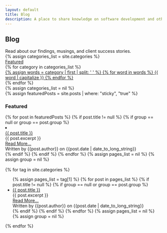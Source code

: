 ```yaml
---
layout: default
title: Blog
description: A place to share knowledge on software development and other technology or small business topics.
---
```


<link rel="stylesheet" href="/css/tabby.min.css"/>

<section class="sh-intro">
    <div class="sh-tagline">
        <h1 class="sh-header-lines"><span>Blog</span></h1>
    </div>
    <div class="sh-description">
        Read about our findings, musings, and client success stories.
    </div>
    <div class="sh-blog">
        <div id="categoryContainer">
            {% assign categories_list = site.categories %}
            <div id="postFilters" class="tabs" data-tabs>
                <div>
                    <a href="#featuredPosts"
                       aria-controls="featuredPosts"
                       data-tab>
                        Featured
                    </a>
                </div>
                {% for category in categories_list %}
                    <div>
                        <a href="#{{ category | first | remove: " "}}" 
                            aria-controls="{{ category | first }}"
                            data-tab>
                            {% assign words = category | first | split: ' ' %}
                            {% for word in words %}
                                {{ word | capitalize }}
                            {% endfor %}
                        </a>
                    </div>
                {% endfor %}
            </div>
            {% assign categories_list = nil %}
        </div>
        <div id="contentContainer" data-tabs-content>
            <div id="featuredPosts" data-tabs-pane class="tabs-pane active post-list" style="margin-bottom: 1rem">
                {% assign featuredPosts = site.posts | where: "sticky", "true" %}
                <h3>Featured</h3>  
                {% for post in featuredPosts %}
                    {% if post.title != null %}
                        {% if group == null or group == post.group %}
                        <li>
                            <div class="sh-post">
                                <a href="{{ site.url }}{{ post.url }}" class="post-title">{{ post.title }}</a>
                                <div class="post-excerpt">
                                    {{ post.excerpt }}
                                </div>
                                <div class="read-more-button">
                                    <a href="{{ site.url }}{{ post.url }}">Read More...</a>
                                </div>
                                <div class="author">
                                    Written by {{post.author}} on {{post.date | date_to_long_string}}
                                </div>
                            </div>
                        </li>
                        {% endif %}
                    {% endif %}
                {% endfor %}
                {% assign pages_list = nil %}
                {% assign group = nil %}
            </div>
            {% for tag in site.categories %} 
            <div data-tabs-pane class="tabs-pane" id="{{ tag | first | remove: " " }}">
                <ul class="post-list">
                    {% assign pages_list = tag[1] %}  
                    {% for post in pages_list %}
                        {% if post.title != null %}
                            {% if group == null or group == post.group %}
                            <li>
                                <div class="sh-post">
                                    <a href="{{ site.url }}{{ post.url }}" class="post-title">{{ post.title }}</a>
                                    <div class="post-excerpt">
                                        {{ post.excerpt }}
                                    </div>
                                    <div class="read-more-button">
                                        <a href="{{ site.url }}{{ post.url }}">Read More...</a>
                                    </div>
                                    <div class="author">
                                        Written by {{post.author}} on {{post.date | date_to_long_string}}
                                    </div>
                                </div>
                            </li>
                            {% endif %}
                        {% endif %}
                    {% endfor %}
                    {% assign pages_list = nil %}
                    {% assign group = nil %}
                </ul>
            </div>
            {% endfor %}
        </div>
    </div>
</section>


<script type="text/javascript" src="/js/tabby.min.js"></script>
<script type="text/javascript">
    tabby.init();
</script>